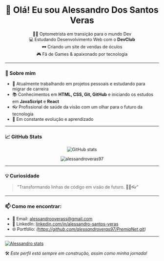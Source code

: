 <h1 align="center">👋 Olá! Eu sou Alessandro Dos Santos Veras</h1>

<p align="center">
  🧑‍⚕️ Optometrista em transição para o mundo Dev<br>
  💻 Estudando Desenvolvimento Web com o <strong>DevClub</strong><br>
  🕶️ Criando um site de vendas de óculos<br>
  🎮 Fã de Games & apaixonado por tecnologia
</p>

---

### 🚀 Sobre mim

- 🔭 Atualmente trabalhando em projetos pessoais e estudando para migrar de carreira  
- 📚 Conhecimentos em **HTML, CSS, Git, GitHub** e iniciando os estudos em **JavaScript** e **React**  
- 👓 Profissional de saúde da visão com um olhar para o futuro da tecnologia  
- 🧠 Em constante evolução e aprendizado  

---

### 📈 GitHub Stats

<p align="center">
  <img src="https://github-readme-stats.vercel.app/api?username=alessandroveras97&show_icons=true&theme=radical" alt="GitHub stats" />
</p>

<p align="center">
  <img src="https://komarev.com/ghpvc/?username=alessandroveras97&label=Perfil+views&color=blue&style=flat" alt="alessandroveras97" />
</p>

---

### 💡 Curiosidade

> "Transformando linhas de código em visão de futuro. 👨‍💻👓"

---

### 📫 Como me encontrar:

- 📧 Email: alessandrooverass@gmail.com  
- 💼 LinkedIn: [linkedin.com/in/alessandro-santos-veras](https://www.linkedin.com/in/alessandro-santos-veras/)  
- 🌐 Portfólio: *(https://github.com/alessandroveras97/PremiaNet.git)*

---
[![Alessandro stats](https://github-readme-stats.vercel.app/api?username=alessandroveras97)](https://github.com/anuraghazra/github-readme-stats)

🛠️ *Este perfil está sempre em construção, assim como minha jornada!*
